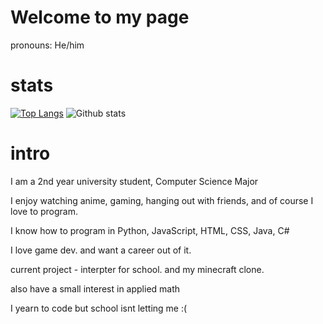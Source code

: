 # Welcome to my page

pronouns: He/him

# stats

[![Top Langs](https://github-readme-stats.vercel.app/api/top-langs/?username=TheoW03&theme=cobalt&layout=compact)](https://github.com/TheoW03/github-readme-stats)
![Github stats](https://github-readme-stats.vercel.app/api?username=TheoW03&theme=cobalt&show_icons=true&count_private=true)

# intro

I am a 2nd year university student, Computer Science Major  

I enjoy watching anime, gaming, hanging out with friends, and of course I love to program.

I know how to program in Python, JavaScript, HTML, CSS, Java, C# 

I love game dev. and want a career out of it.

current project - interpter for school. and my minecraft clone.

also have a small interest in applied math

I yearn to code but school isnt letting me :(
